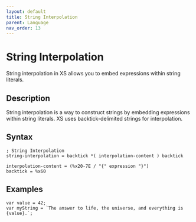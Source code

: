 ```yaml
---
layout: default
title: String Interpolation
parent: Language
nav_order: 13
---
```


# String Interpolation

String interpolation in XS allows you to embed expressions within string literals.

## Description

String interpolation is a way to construct strings by embedding expressions within string literals. XS uses backtick-delimited strings for interpolation.

## Syntax

```abnf
; String Interpolation
string-interpolation = backtick *( interpolation-content ) backtick

interpolation-content = (%x20-7E / "{" expression "}")
backtick = %x60
```

## Examples

```xs
var value = 42;
var myString = `The answer to life, the universe, and everything is {value}.`;
```
